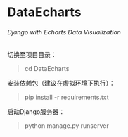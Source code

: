 # DataEcharts
###### Django with Echarts Data Visualization

切换至项目目录：
>cd DataEcharts

安装依赖包（建议在虚拟环境下执行）：
>pip install -r requirements.txt

启动Django服务器：
>python manage.py runserver
